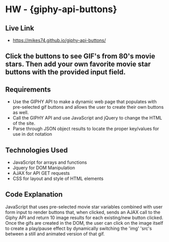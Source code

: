 # HW - {giphy-api-buttons}

## Live Link
 - https://mikes74.github.io/giphy-api-buttons/

## Click the buttons to see GIF's from 80's movie stars. Then add your own favorite movie star buttons with the provided input field.

## Requirements
- Use the GIPHY API to make a dynamic web page that populates with pre-selected gif buttons and allows the user to create their own buttons as well.
- Call the GIPHY API and use JavaScript and jQuery to change the HTML of the site.
- Parse through JSON object results to locate the proper key/values for use in dot notation 

## Technologies Used
- JavaScript for arrays and functions
- Jquery for DOM Manipulation
- AJAX for API GET requests
- CSS for layout and style of HTML elements

## Code Explanation
JavaScript that uses pre-selected movie star variables combined with user form input to render buttons that, when clicked, sends an AJAX call to the Giphy API and return 10 image results for each existing/new button clicked. Once the gifs are created in the DOM, the user can click on the image itself to create a play/pause effect by dynamically switching the 'img' 'src's between a still and animated version of that gif.